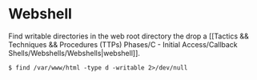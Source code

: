 # Webshell

Find writable directories in the web root directory the drop a [[Tactics && Techniques && Procedures (TTPs) Phases/C - Initial Access/Callback Shells/Webshells/Webshells|webshell]].

```
$ find /var/www/html -type d -writable 2>/dev/null
```